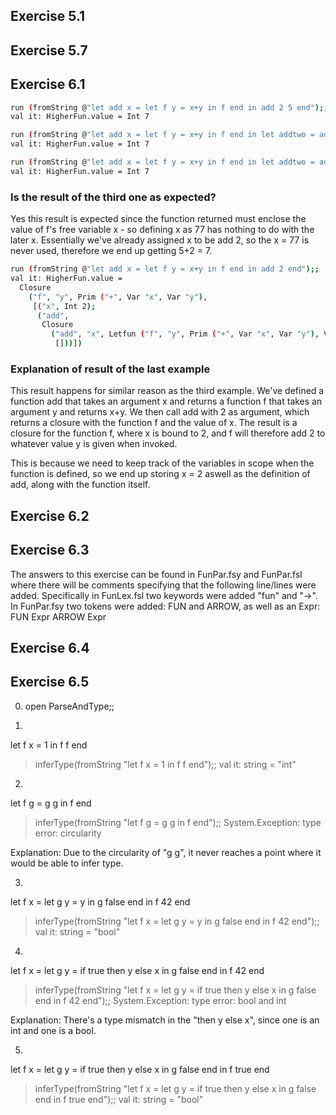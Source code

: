## Exercise 5.1

## Exercise 5.7

## Exercise 6.1
``` bash
run (fromString @"let add x = let f y = x+y in f end in add 2 5 end");;
val it: HigherFun.value = Int 7
```

``` bash
run (fromString @"let add x = let f y = x+y in f end in let addtwo = add 2 in addtwo 5 end end");;
val it: HigherFun.value = Int 7
```

``` bash
run (fromString @"let add x = let f y = x+y in f end in let addtwo = add 2 in let x = 77 in addtwo 5 end end end");;
val it: HigherFun.value = Int 7
```
### Is the result of the third one as expected?
Yes this result is expected since the function returned must enclose the value of f's free variable x - so defining x as 77 has nothing to do with the later x. 
Essentially we've already assigned x to be add 2, so the x = 77 is never used, therefore we end up getting 5+2 = 7.

``` bash
run (fromString @"let add x = let f y = x+y in f end in add 2 end");;
val it: HigherFun.value =
  Closure
    ("f", "y", Prim ("+", Var "x", Var "y"),
     [("x", Int 2);
      ("add",
       Closure
         ("add", "x", Letfun ("f", "y", Prim ("+", Var "x", Var "y"), Var "f"),
          []))])
```
### Explanation of result of the last example
This result happens for similar reason as the third example. We've defined a function add that takes an argument x and returns a function f that takes an argument y and returns x+y. We then call add with 2 as argument, which returns a closure with the function f and the value of x. The result is a closure for the function f, where x is bound to 2, and f will therefore add 2 to whatever value y is given when invoked.

This is because we need to keep track of the variables in scope when the function is defined, so we end up storing x = 2 aswell as the definition of add, along with the function itself. 


## Exercise 6.2

## Exercise 6.3
The answers to this exercise can be found in FunPar.fsy and FunPar.fsl where there will be comments specifying that the following line/lines were added.
Specifically in FunLex.fsl two keywords were added "fun" and "->".
In FunPar.fsy two tokens were added: FUN and ARROW, as well as an Expr: FUN Expr ARROW Expr


## Exercise 6.4

## Exercise 6.5
0) open ParseAndType;;

1)
let f x = 1 in f f end
> inferType(fromString "let f x = 1 in f f end");;
val it: string = "int"

2)
let f g = g g in f end
> inferType(fromString "let f g = g g in f end");;
System.Exception: type error: circularity

Explanation:
Due to the circularity of "g g", it never reaches a point where it would be able to infer type.

3)
let f x = let g y = y in g false end in f 42 end
> inferType(fromString "let f x = let g y = y in g false end in f 42 end");;
val it: string = "bool"

4) 
let f x = let g y = if true then y else x in g false end in f 42 end
> inferType(fromString "let f x = let g y = if true then y else x in g false end in f 42 end");; 
System.Exception: type error: bool and int

Explanation:
There's a type mismatch in the "then y else x", since one is an int and one is a bool.

5)
let f x = let g y = if true then y else x in g false end in f true end
> inferType(fromString "let f x = let g y = if true then y else x in g false end in f true end");;
val it: string = "bool"


